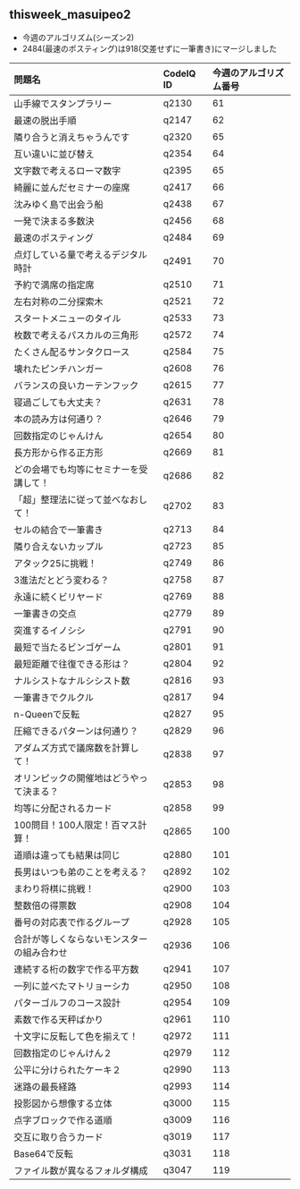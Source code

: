 ## thisweek_masuipeo2
- 今週のアルゴリズム(シーズン2)
- 2484(最速のポスティング)は918(交差せずに一筆書き)にマージしました

|問題名|CodeIQ ID|今週のアルゴリズム番号|
|:--|:--|:--|
|山手線でスタンプラリー|q2130|61|
|最速の脱出手順|q2147|62|
|隣り合うと消えちゃうんです|q2320|65|
|互い違いに並び替え|q2354|64|
|文字数で考えるローマ数字|q2395|65|
|綺麗に並んだセミナーの座席|q2417|66|
|沈みゆく島で出会う船|q2438|67|
|一発で決まる多数決|q2456|68|
|最速のポスティング|q2484|69|
|点灯している量で考えるデジタル時計|q2491|70|
|予約で満席の指定席|q2510|71|
|左右対称の二分探索木|q2521|72|
|スタートメニューのタイル|q2533|73|
|枚数で考えるパスカルの三角形|q2572|74|
|たくさん配るサンタクロース|q2584|75|
|壊れたピンチハンガー|q2608|76|
|バランスの良いカーテンフック|q2615|77|
|寝過ごしても大丈夫？|q2631|78|
|本の読み方は何通り？|q2646|79|
|回数指定のじゃんけん|q2654|80|
|長方形から作る正方形|q2669|81|
|どの会場でも均等にセミナーを受講して！|q2686|82|
|「超」整理法に従って並べなおして！|q2702|83|
|セルの結合で一筆書き|q2713|84|
|隣り合えないカップル|q2723|85|
|アタック25に挑戦！|q2749|86|
|3進法だとどう変わる？|q2758|87|
|永遠に続くビリヤード|q2769|88|
|一筆書きの交点|q2779|89|
|突進するイノシシ|q2791|90|
|最短で当たるビンゴゲーム|q2801|91|
|最短距離で往復できる形は？|q2804|92|
|ナルシストなナルシシスト数|q2816|93|
|一筆書きでクルクル|q2817|94|
|n-Queenで反転|q2827|95|
|圧縮できるパターンは何通り？|q2829|96|
|アダムズ方式で議席数を計算して！|q2838|97|
|オリンピックの開催地はどうやって決まる？|q2853|98|
|均等に分配されるカード|q2858|99|
|100問目！100人限定！百マス計算！|q2865|100|
|道順は違っても結果は同じ|q2880|101|
|長男はいつも弟のことを考える？|q2892|102|
|まわり将棋に挑戦！|q2900|103|
|整数倍の得票数|q2908|104|
|番号の対応表で作るグループ|q2928|105|
|合計が等しくならないモンスターの組み合わせ|q2936|106|
|連続する桁の数字で作る平方数|q2941|107|
|一列に並べたマトリョーシカ|q2950|108|
|パターゴルフのコース設計|q2954|109|
|素数で作る天秤ばかり|q2961|110|
|十文字に反転して色を揃えて！|q2972|111|
|回数指定のじゃんけん２|q2979|112|
|公平に分けられたケーキ２|q2990|113|
|迷路の最長経路|q2993|114|
|投影図から想像する立体|q3000|115|
|点字ブロックで作る道順|q3009|116|
|交互に取り合うカード|q3019|117|
|Base64で反転|q3031|118|
|ファイル数が異なるフォルダ構成|q3047|119|
